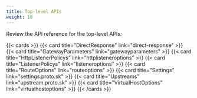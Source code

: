 ```yaml
---
title: Top-level APIs
weight: 10
---
```


Review the API reference for the top-level APIs: 

{{< cards >}}
{{< card title="DirectResponse" link="direct-response" >}}
{{< card title="GatewayParameters" link="gatewayparameters" >}}
{{< card title="HttpListenerPolicys" link="httplisteneroptions" >}}
{{< card title="ListenerPolicys" link="listeneroptions" >}}
{{< card title="RouteOptions" link="routeoptions" >}}
{{< card title="Settings" link="settings.proto.sk" >}}
{{< card title="Upstreams" link="upstream.proto.sk" >}}
{{< card title="VirtualHostOptions" link="virtualhostoptions" >}}
{{< /cards >}}
